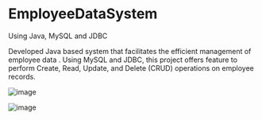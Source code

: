 # EmployeeDataSystem
Using Java, MySQL and JDBC

Developed Java based system that facilitates the efficient management of employee data . Using MySQL and JDBC, this project offers feature to perform Create, Read, Update, and Delete (CRUD) operations on employee records. 

![image](https://github.com/sanchitvk/EmployeeDataSystem/assets/93706461/782deded-5aea-41a9-bb53-41536ab809df)

![image](https://github.com/sanchitvk/EmployeeDataSystem/assets/93706461/d94c9fc0-5af1-42f4-b143-b00e5a966b4d)


